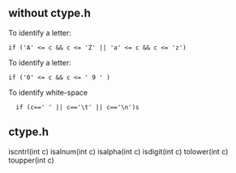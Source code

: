 
## without ctype.h
To identify a letter:
```
if ('A' <= c && c <= 'Z' || 'a' <= c && c <= 'z')
```
To identify a letter:
```
if ('0' <= c && c <= ' 9 ' )
```

To identify white-space
```
  if (c==' ' || c=='\t' || c=='\n')s
```

## ctype.h

iscntrl(int c)
isalnum(int c)
isalpha(int c)
isdigit(int c)
tolower(int c)
toupper(int c)
